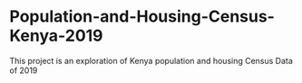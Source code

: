 # Population-and-Housing-Census-Kenya-2019
This project is an exploration of Kenya population and housing Census Data of 2019
